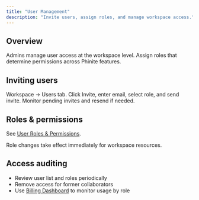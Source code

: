 ```yaml
---
title: "User Management"
description: "Invite users, assign roles, and manage workspace access."
---
```


## Overview

Admins manage user access at the workspace level. Assign roles that determine permissions across Phinite features.

## Inviting users

<Steps>
<Step title="Navigate to Users">
  Workspace → Users tab.
</Step>
<Step title="Invite user">
  Click Invite, enter email, select role, and send invite.
</Step>
<Step title="Track status">
  Monitor pending invites and resend if needed.
</Step>
</Steps>

## Roles & permissions

See [User Roles & Permissions](/getting-started/users-access/user-roles).

<Note>
Role changes take effect immediately for workspace resources.
</Note>

## Access auditing

- Review user list and roles periodically
- Remove access for former collaborators
- Use [Billing Dashboard](/observability/billing) to monitor usage by role


